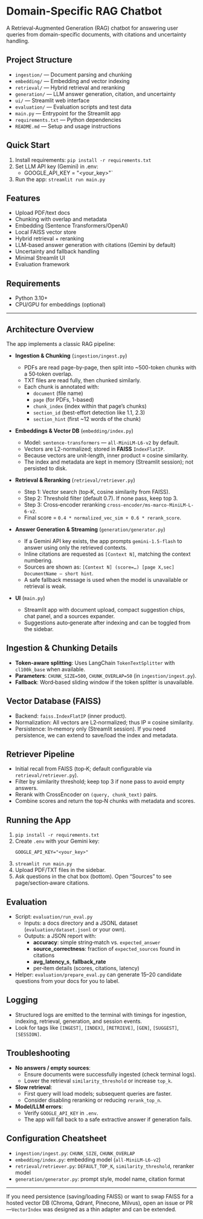 # Domain-Specific RAG Chatbot

A Retrieval-Augmented Generation (RAG) chatbot for answering user queries from domain-specific documents, with citations and uncertainty handling.

## Project Structure

- `ingestion/` — Document parsing and chunking
- `embedding/` — Embedding and vector indexing
- `retrieval/` — Hybrid retrieval and reranking
- `generation/` — LLM answer generation, citation, and uncertainty
- `ui/` — Streamlit web interface
- `evaluation/` — Evaluation scripts and test data
- `main.py` — Entrypoint for the Streamlit app
- `requirements.txt` — Python dependencies
- `README.md` — Setup and usage instructions

## Quick Start

1. Install requirements: `pip install -r requirements.txt`
2. Set LLM API key (Gemini) in .env:
   - GOOGLE_API_KEY = "<your_key>"`
3. Run the app: `streamlit run main.py`

## Features
- Upload PDF/text docs
- Chunking with overlap and metadata
- Embedding (Sentence Transformers/OpenAI)
- Local FAISS vector store
- Hybrid retrieval + reranking
- LLM-based answer generation with citations (Gemini by default)
- Uncertainty and fallback handling
- Minimal Streamlit UI
- Evaluation framework

## Requirements
- Python 3.10+
- CPU/GPU for embeddings (optional)

---

## Architecture Overview

The app implements a classic RAG pipeline:

- __Ingestion & Chunking__ (`ingestion/ingest.py`)
  - PDFs are read page-by-page, then split into ~500-token chunks with a 50‑token overlap.
  - TXT files are read fully, then chunked similarly.
  - Each chunk is annotated with:
    - `document` (file name)
    - `page` (for PDFs, 1-based)
    - `chunk_index` (index within that page’s chunks)
    - `section_id` (best-effort detection like 1.1, 2.3)
    - `section_hint` (first ~12 words of the chunk)

- __Embeddings & Vector DB__ (`embedding/index.py`)
  - Model: `sentence-transformers` — `all-MiniLM-L6-v2` by default.
  - Vectors are L2-normalized; stored in __FAISS__ `IndexFlatIP`.
  - Because vectors are unit-length, inner product ≡ cosine similarity.
  - The index and metadata are kept in memory (Streamlit session); not persisted to disk.

- __Retrieval & Reranking__ (`retrieval/retriever.py`)
  - Step 1: Vector search (top‑K, cosine similarity from FAISS).
  - Step 2: Threshold filter (default 0.7). If none pass, keep top 3.
  - Step 3: Cross‑encoder reranking `cross-encoder/ms-marco-MiniLM-L-6-v2`.
  - Final score = `0.4 * normalized_vec_sim + 0.6 * rerank_score`.

- __Answer Generation & Streaming__ (`generation/generator.py`)
  - If a Gemini API key exists, the app prompts `gemini-1.5-flash` to answer using only the retrieved contexts.
  - Inline citations are requested as `[Context N]`, matching the context numbering.
  - Sources are shown as: `[Context N] (score=…) [page X,sec] DocumentName — short hint`.
  - A safe fallback message is used when the model is unavailable or retrieval is weak.

- __UI__ (`main.py`)
  - Streamlit app with document upload, compact suggestion chips, chat panel, and a sources expander.
  - Suggestions auto‑generate after indexing and can be toggled from the sidebar.

## Ingestion & Chunking Details

- __Token-aware splitting__: Uses LangChain `TokenTextSplitter` with `cl100k_base` when available.
- __Parameters__: `CHUNK_SIZE=500`, `CHUNK_OVERLAP=50` (in `ingestion/ingest.py`).
- __Fallback__: Word‑based sliding window if the token splitter is unavailable.

## Vector Database (FAISS)

- Backend: `faiss.IndexFlatIP` (inner product).
- Normalization: All vectors are L2‑normalized; thus IP ≡ cosine similarity.
- Persistence: In‑memory only (Streamlit session). If you need persistence, we can extend to save/load the index and metadata.

## Retriever Pipeline

- Initial recall from FAISS (top‑K; default configurable via `retrieval/retriever.py`).
- Filter by similarity threshold; keep top 3 if none pass to avoid empty answers.
- Rerank with CrossEncoder on `(query, chunk_text)` pairs.
- Combine scores and return the top‑N chunks with metadata and scores.

## Running the App

1. `pip install -r requirements.txt`
2. Create `.env` with your Gemini key:
   ```env
   GOOGLE_API_KEY="<your_key>"
   ```
3. `streamlit run main.py`
4. Upload PDF/TXT files in the sidebar.
5. Ask questions in the chat box (bottom). Open “Sources” to see page/section‑aware citations.

## Evaluation

- Script: `evaluation/run_eval.py`
  - Inputs: a docs directory and a JSONL dataset (`evaluation/dataset.jsonl` or your own).
  - Outputs: a JSON report with:
    - __accuracy__: simple string‑match vs. `expected_answer`
    - __source_correctness__: fraction of `expected_sources` found in citations
    - __avg_latency_s__, __fallback_rate__
    - per‑item details (scores, citations, latency)
- Helper: `evaluation/prepare_eval.py` can generate 15–20 candidate questions from your docs for you to label.

## Logging

- Structured logs are emitted to the terminal with timings for ingestion, indexing, retrieval, generation, and session events.
- Look for tags like `[INGEST]`, `[INDEX]`, `[RETRIEVE]`, `[GEN]`, `[SUGGEST]`, `[SESSION]`.

## Troubleshooting

- __No answers / empty sources__:
  - Ensure documents were successfully ingested (check terminal logs).
  - Lower the retrieval `similarity_threshold` or increase `top_k`.
- __Slow retrieval__:
  - First query will load models; subsequent queries are faster.
  - Consider disabling reranking or reducing `rerank_top_n`.
- __Model/LLM errors__:
  - Verify `GOOGLE_API_KEY` in `.env`.
  - The app will fall back to a safe extractive answer if generation fails.

## Configuration Cheatsheet

- `ingestion/ingest.py`: `CHUNK_SIZE`, `CHUNK_OVERLAP`
- `embedding/index.py`: embedding model (`all-MiniLM-L6-v2`)
- `retrieval/retriever.py`: `DEFAULT_TOP_K`, `similarity_threshold`, reranker model
- `generation/generator.py`: prompt style, model name, citation format

---

If you need persistence (saving/loading FAISS) or want to swap FAISS for a hosted vector DB (Chroma, Qdrant, Pinecone, Milvus), open an issue or PR—`VectorIndex` was designed as a thin adapter and can be extended.
